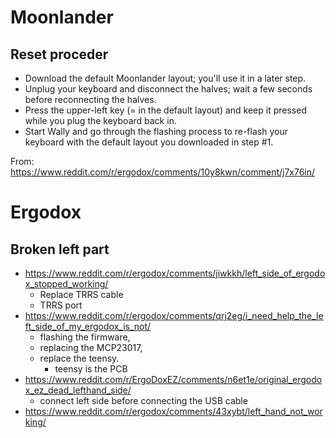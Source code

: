 # Moonlander
## Reset proceder
- Download the default Moonlander layout; you'll use it in a later step.
- Unplug your keyboard and disconnect the halves; wait a few seconds before reconnecting the halves.
- Press the upper-left key (= in the default layout) and keep it pressed while you plug the keyboard back in.
- Start Wally and go through the flashing process to re-flash your keyboard with the default layout you downloaded in step #1.

From: https://www.reddit.com/r/ergodox/comments/10y8kwn/comment/j7x76in/
# Ergodox
## Broken left part
- https://www.reddit.com/r/ergodox/comments/jiwkkh/left_side_of_ergodox_stopped_working/
	- Replace TRRS cable
	- TRRS port
- https://www.reddit.com/r/ergodox/comments/qrj2eg/i_need_help_the_left_side_of_my_ergodox_is_not/
	- flashing the firmware,
	- replacing the MCP23017,
	- replace the teensy.
		- teensy is the PCB
- https://www.reddit.com/r/ErgoDoxEZ/comments/n6et1e/original_ergodox_ez_dead_lefthand_side/
	- connect left side before connecting the USB cable
- https://www.reddit.com/r/ergodox/comments/43xybt/left_hand_not_working/
